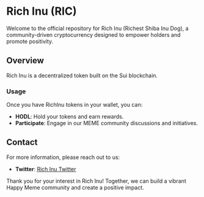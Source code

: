 # Rich Inu (RIC)

Welcome to the official repository for Rich Inu (Richest Shiba Inu Dog), a community-driven cryptocurrency designed to empower holders and promote positivity.

## Overview

Rich Inu is a decentralized token built on the Sui blockchain.

### Usage

Once you have RichInu tokens in your wallet, you can:

- **HODL**: Hold your tokens and earn rewards.
- **Participate**: Engage in our MEME community discussions and initiatives.

## Contact
For more information, please reach out to us:
- **Twitter**: [Rich Inu Twitter](https://x.com/RICHINU04)

Thank you for your interest in Rich Inu! Together, we can build a vibrant Happy Meme community and create a positive impact.
